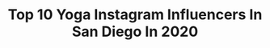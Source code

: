 ---
title: Top 10 Yoga Instagram Influencers In San Diego In 2020
description: >-
  Find top yoga Instagram influencers in San Diego in 2020. Most popular hashtags: #sandiego #fitness #yoga #love.
platform: Instagram
profiles:
  - username: "vineliving"
    fullname: >-
      Mallory McEligot
    location: "United States"
    followers: 13051
    engagement: 453
    commentsToLikes: 0.032798
    id: ck5cfhekdmyiq0i11x09ctc4e
    verified: false
    hashtags: "#yountville, #coronafree, #winecountry, #cheesy"
  - username: "ericjunker"
    fullname: >-
      Eric Junker
    location: "United States"
    followers: 7488
    engagement: 474
    commentsToLikes: 0.040028
    id: ck0w3r8b1uuxb0i19uq6ep3z3
    verified: false
    hashtags: "#safeplaceforyouth, #poster, #virgilvillage, #yeahfieldtrip"
  - username: "robertsturman"
    fullname: >-
      Robert Sturman
    location: "United States"
    followers: 61243
    engagement: 120
    commentsToLikes: 0.030539
    id: ck6tknppz52dz0j716bblr37i
    verified: true
    hashtags: "#ojas, #influencer, #solitude, #humanesociety"
  - username: "holistic_hart"
    fullname: >-
      𝗖𝗔𝗥𝗜𝗡𝗔 𝒥𝒶𝒹𝑒 𝗛𝗔𝗥𝗧 ♡ctnc,ihp,nlp
    location: "United States"
    followers: 39715
    engagement: 223
    commentsToLikes: 0.053366
    id: ck5ckc2tiwkdt0i11irm5rik2
    verified: false
    hashtags: "#spiritualpath, #choosewisely, #healingyourself, #inspiration"
  - username: "taradise_95"
    fullname: >-
      Tara Nicole~™️
    location: "United States"
    followers: 10419
    engagement: 899
    commentsToLikes: 0.128567
    id: ck8sxcjgkgw8e0j789zegb03o
    verified: false
    hashtags: "#love, #heroes, #optimistic, #motocross"
  - username: "lotsoftotss"
    fullname: >-
      Tatiana Koval | Fitness
    location: "United States"
    followers: 23580
    engagement: 218
    commentsToLikes: 0.092269
    id: ck6u9c8l1wpj10j71qvj9ymub
    verified: false
    hashtags: "#mixed, #gratitude, #howtohandstand, #purify"
  - username: "thisisdavidlee"
    fullname: >-
      David Lee
    location: "United States"
    followers: 23083
    engagement: 182
    commentsToLikes: 0.030084
    id: ck5hdsrlnp6uo0i113e4e1ap1
    verified: false
    hashtags: "#artsy, #strong, #back, #countrygirl"
  - username: "seeleyfoto"
    fullname: >-
      Brett Seeley
    location: "United States"
    followers: 66009
    engagement: 182
    commentsToLikes: 0.095108
    id: ck15rtou49nii0i195wxku78x
    verified: false
    hashtags: "#mykonos, #lockdown2020, #beyourvalentine, #yoga"
  - username: "omconnection"
    fullname: >-
      ॐॐॐ
    location: "United States"
    followers: 122028
    engagement: 506
    commentsToLikes: 0.006710
    id: ck14jhml5ke5g0i1957nlog1b
    verified: false
    hashtags: "#luminokaya"
  - username: "itskarakay"
    fullname: >-
      Kara Kay
    location: "United States"
    followers: 25912
    engagement: 528
    commentsToLikes: 0.020477
    id: ck5hiau8kcjnb0i112aizr64l
    verified: false
    hashtags: "#ellie, #flashback, #microsofttwins, #sandiego"
---